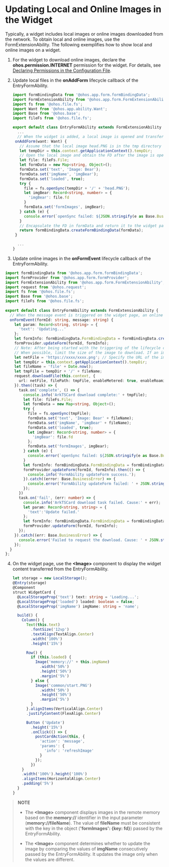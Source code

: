 # Updating Local and Online Images in the Widget


Typically, a widget includes local images or online images downloaded from the network. To obtain local and online images, use the FormExtensionAbility. The following exemplifies how to show local and online images on a widget.


1. For the widget to download online images, declare the **ohos.permission.INTERNET** permission for the widget. For details, see [Declaring Permissions in the Configuration File](../security/accesstoken-guidelines.md).

2. Update local files in the **onAddForm** lifecycle callback of the EntryFormAbility.
   
   ```ts
   import formBindingData from '@ohos.app.form.formBindingData';
   import FormExtensionAbility from '@ohos.app.form.FormExtensionAbility';
   import fs from '@ohos.file.fs';
   import Want from '@ohos.app.ability.Want';
   import Base from '@ohos.base';
   import fileFs from '@ohos.file.fs';
   
   export default class EntryFormAbility extends FormExtensionAbility {
     ...
     // When the widget is added, a local image is opened and transferred to the widget page for display.
    onAddForm(want: Want) {
      // Assume that the local image head.PNG is in the tmp directory of the current widget.
      let tempDir = this.context.getApplicationContext().tempDir;
      // Open the local image and obtain the FD after the image is opened.
      let file: fileFs.File;
      let formData = new Map<string, Object>();
      formData.set('text', 'Image: Bear');
      formData.set('imgName', 'imgBear');
      formData.set('loaded', true);
      try {
        file = fs.openSync(tempDir + '/' + 'head.PNG');
        let imgBear: Record<string, number> = {
          'imgBear': file.fd
        }
        formData.set('formImages', imgBear);
      } catch (e) {
        console.error(`openSync failed: ${JSON.stringify(e as Base.BusinessError)}`);
      }
      // Encapsulate the FD in formData and return it to the widget page.
      return formBindingData.createFormBindingData(formData);
    }
   
     ...
   }
   ```

3. Update online images in the **onFormEvent** lifecycle callback of the EntryFormAbility.
   
  ```ts
  import formBindingData from '@ohos.app.form.formBindingData';
  import formProvider from '@ohos.app.form.formProvider';
  import FormExtensionAbility from '@ohos.app.form.FormExtensionAbility';
  import request from '@ohos.request';
  import fs from '@ohos.file.fs';
  import Base from '@ohos.base';
  import fileFs from '@ohos.file.fs';
   
  export default class EntryFormAbility extends FormExtensionAbility {
    // When the message event is triggered on the widget page, an online image is downloaded and transferred to the widget page for display.
    onFormEvent(formId: string, message: string) {
      let param: Record<string, string> = {
        'text': 'Updating...'
      };
      let formInfo: formBindingData.FormBindingData = formBindingData.createFormBindingData(param);
      formProvider.updateForm(formId, formInfo);
      // Note: After being started with the triggering of the lifecycle callback, the FormExtensionAbility can run in the background for only 5 seconds.
      // When possible, limit the size of the image to download. If an image cannot be downloaded within 5 seconds, it will not be updated to the widget page.
      let netFile = 'https://xxxx/xxxx.png'; // Specify the URL of the image to download.
      let tempDir = this.context.getApplicationContext().tempDir;
      let fileName = 'file' + Date.now();
      let tmpFile = tempDir + '/' + fileName;
      request.downloadFile(this.context, {
        url: netFile, filePath: tmpFile, enableMetered: true, enableRoaming: true
      }).then((task) => {
        task.on('complete', () => {
          console.info('ArkTSCard download complete:' + tmpFile);
          let file: fileFs.File;
          let formData = new Map<string, Object>();
          try {
            file = fs.openSync(tmpFile);
            formData.set('text', 'Image: Bear' + fileName);
            formData.set('imgName', 'imgBear' + fileName);
            formData.set('loaded', true);
            let imgBear: Record<string, number> = {
              'imgBear': file.fd
            };
            formData.set('formImages', imgBear);
          } catch (e) {
            console.error(`openSync failed: ${JSON.stringify(e as Base.BusinessError)}`);
          }
          let formInfo: formBindingData.FormBindingData = formBindingData.createFormBindingData(formData);
          formProvider.updateForm(formId, formInfo).then(() => {
            console.info('FormAbility updateForm success.');
          }).catch((error: Base.BusinessError) => {
            console.error('FormAbility updateForm failed: ' + JSON.stringify(error));
          });
        })
        task.on('fail', (err: number) => {
          console.info('ArkTSCard download task failed. Cause:' + err);
          let param: Record<string, string> = {
            'text':'Update failed.'
          };
          let formInfo: formBindingData.FormBindingData = formBindingData.createFormBindingData(param);
          formProvider.updateForm(formId, formInfo);
        });
      }).catch((err: Base.BusinessError) => {
        console.error('Failed to request the download. Cause: ' + JSON.stringify(err));
      });
    }
  };
  ```

4. On the widget page, use the **\<Image>** component to display the widget content transferred from the EntryFormAbility.

   ```ts
   let storage = new LocalStorage();
   @Entry(storage)
   @Component
   struct WidgetCard {
     @LocalStorageProp('text') text: string = 'Loading...';
     @LocalStorageProp('loaded') loaded: boolean = false;
     @LocalStorageProp('imgName') imgName: string = 'name';
   
     build() {
       Column() {
         Text(this.text)
           .fontSize('12vp')
           .textAlign(TextAlign.Center)
           .width('100%')
           .height('15%')
   
         Row() {
           if (this.loaded) {
             Image('memory://' + this.imgName)
               .width('50%')
               .height('50%')
               .margin('5%')
           } else {
             Image('common/start.PNG')
               .width('50%')
               .height('50%')
               .margin('5%')
           }
         }.alignItems(VerticalAlign.Center)
         .justifyContent(FlexAlign.Center)
   
         Button ('Update')
           .height('15%')
           .onClick(() => {
             postCardAction(this, {
               'action': 'message',
               'params': {
                 'info': 'refreshImage'
               }
             });
           })
       }
       .width('100%').height('100%')
       .alignItems(HorizontalAlign.Center)
       .padding('5%')
     }
   }
   ```

> **NOTE**
> - The **\<Image>** component displays images in the remote memory based on the **memory://** identifier in the input parameter (**memory://fileName**). The value of **fileName** must be consistent with the key in the object (**'formImages': {key: fd}**) passed by the EntryFormAbility.
> 
> - The **\<Image>** component determines whether to update the image by comparing the values of **imgName** consecutively passed by the EntryFormAbility. It updates the image only when the values are different.
